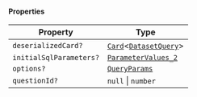 #### Properties

| Property                                                  | Type                                                 |
| --------------------------------------------------------- | ---------------------------------------------------- |
| <a id="deserializedcard"></a> `deserializedCard?`         | [`Card`](Card.md)<[`DatasetQuery`](DatasetQuery.md)> |
| <a id="initialsqlparameters"></a> `initialSqlParameters?` | [`ParameterValues_2`](ParameterValues_2.md)          |
| <a id="options"></a> `options?`                           | [`QueryParams`](QueryParams.md)                      |
| <a id="questionid"></a> `questionId?`                     | `null` \| `number`                                   |
